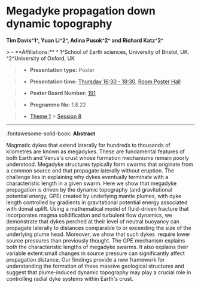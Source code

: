 # Megadyke propagation down dynamic topography

**Tim Davis^1^, Yuan Li^2^, Adina Pusok^2^ and Richard Katz^2^**

<!-- more -->> - **Affiliations:** ^ 1^School of Earth sciences, University of Bristol, UK. ^2^University of Oxford, UK

> - **Presentation type:** Poster

> - **Presentation time:** [Thursday 16:30 - 18:30](../sessions_comparison.md#__tabbed_3_6), [Room Poster Hall](../maps_venue.md#__tabbed_1_1)

> - **Poster Board Number:** [191](../map_poster_boards.md#thursday)

> - **Programme No:** 1.8.22

> - [Theme 1](../theme1.md) > [Session 8](../sessions/session-1-8.md)

--- 

:fontawesome-solid-book: **Abstract**

Magmatic dykes that extend laterally for hundreds to thousands of kilometres are known as megadykes. These are fundamental features of both Earth and Venus's crust whose formation mechanisms remain poorly understood. Megadyke structures typically form swarms that originate from a common source and that propagate laterally without eruption. The challenge lies in explaining why dykes eventually terminate with a characteristic length in a given swarm. Here we show that megadyke propagation is driven by the dynamic topography (and gravitational potential energy, GPE) created by underlying mantle plumes, with dyke length controlled by gradients in gravitational potential energy associated with domal uplift. Using a mathematical model of fluid-driven fracture that incorporates magma solidification and turbulent flow dynamics, we demonstrate that dykes perched at their level of neutral buoyancy can propagate laterally to distances comparable to or exceeding the size of the underlying plume head. Moreover, we show that such dykes  require lower source pressures than previously thought. The GPE mechanism explains both the characteristic lengths of megadyke swarms. It also explains their variable extent:small changes in source pressure can significantly affect propagation distance. Our findings provide a new framework for understanding the formation of these massive geological structures and suggest that plume-induced dynamic topography may play a crucial role in controlling radial dyke systems within Earth's crust.

